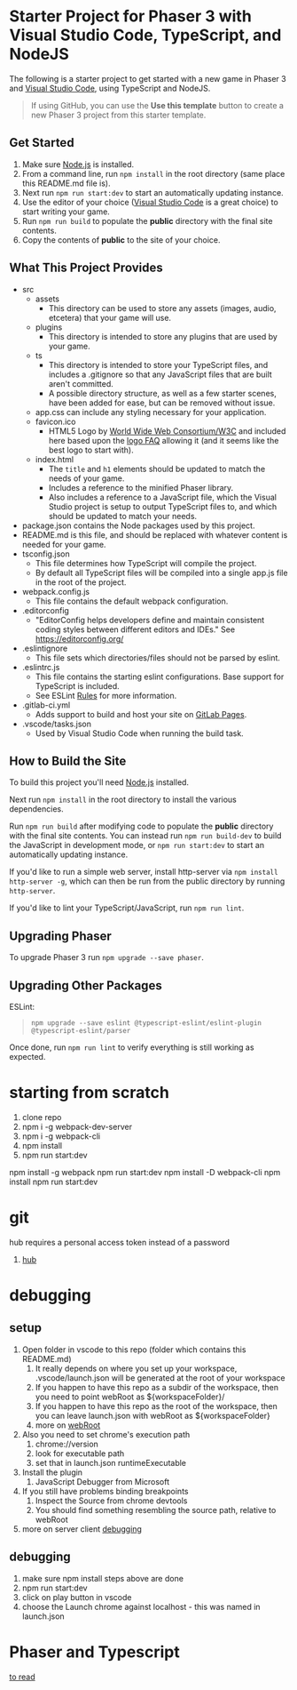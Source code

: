 # Starter Project for Phaser 3 with Visual Studio Code, TypeScript, and NodeJS

The following is a starter project to get started with a new game in Phaser 3 and [Visual Studio Code](https://code.visualstudio.com/), using TypeScript and NodeJS.

> If using GitHub, you can use the **Use this template** button to create a new Phaser 3 project from this starter template.

## Get Started

1. Make sure [Node.js](https://nodejs.org) is installed.
2. From a command line, run `npm install` in the root directory (same place this README.md file is).
3. Next run `npm run start:dev` to start an automatically updating instance.
4. Use the editor of your choice ([Visual Studio Code](https://code.visualstudio.com/) is a great choice) to start writing your game.
5. Run `npm run build` to populate the **public** directory with the final site contents.
6. Copy the contents of **public** to the site of your choice.

## What This Project Provides

- src
	- assets
		- This directory can be used to store any assets (images, audio, etcetera) that your game will use.
	- plugins
		- This directory is intended to store any plugins that are used by your game.
	- ts
		- This directory is intended to store your TypeScript files, and includes a .gitignore so that any JavaScript files that are built aren't committed.
		- A possible directory structure, as well as a few starter scenes, have been added for ease, but can be removed without issue.
	- app.css can include any styling necessary for your application.
	- favicon.ico
		- HTML5 Logo by [World Wide Web Consortium/W3C](http://www.w3.org/) and included here based upon the [logo FAQ](http://www.w3.org/html/logo/faq.html) allowing it (and it seems like the best logo to start with).
	- index.html
		- The `title` and `h1` elements should be updated to match the needs of your game.
		- Includes a reference to the minified Phaser library.
		- Also includes a reference to a JavaScript file, which the Visual Studio project is setup to output TypeScript files to, and which should be updated to match your needs.
- package.json contains the Node packages used by this project.
- README.md is this file, and should be replaced with whatever content is needed for your game.
- tsconfig.json
	- This file determines how TypeScript will compile the project.
	- By default all TypeScript files will be compiled into a single app.js file in the root of the project.
- webpack.config.js
	- This file contains the default webpack configuration.
- .editorconfig
	- "EditorConfig helps developers define and maintain consistent coding styles between different editors and IDEs." See https://editorconfig.org/
- .eslintignore
	- This file sets which directories/files should not be parsed by eslint.
- .eslintrc.js
	- This file contains the starting eslint configurations. Base support for TypeScript is included.
	- See ESLint [Rules](https://eslint.org/docs/rules/) for more information.
- .gitlab-ci.yml
	- Adds support to build and host your site on [GitLab Pages](https://docs.gitlab.com/ee/user/project/pages/).
- .vscode/tasks.json
	- Used by Visual Studio Code when running the build task.

## How to Build the Site
To build this project you'll need [Node.js](https://nodejs.org) installed.

Next run `npm install` in the root directory to install the various dependencies.

Run `npm run build` after modifying code to populate the **public** directory with the final site contents. You can instead run `npm run build-dev` to build the JavaScript in development mode, or `npm run start:dev` to start an automatically updating instance.

If you'd like to run a simple web server, install http-server via `npm install http-server -g`, which can then be run from the public directory by running `http-server`.

If you'd like to lint your TypeScript/JavaScript, run `npm run lint`.

## Upgrading Phaser
To upgrade Phaser 3 run `npm upgrade --save phaser`.

## Upgrading Other Packages

ESLint:

> `npm upgrade --save eslint @typescript-eslint/eslint-plugin @typescript-eslint/parser`

Once done, run `npm run lint` to verify everything is still working as expected.

# starting from scratch

1. clone repo
1. npm i -g webpack-dev-server
1. npm i -g webpack-cli
1. npm install
1. npm run start:dev

npm install -g webpack
npm run start:dev
npm install -D webpack-cli
npm install
npm run start:dev

# git

hub requires a personal access token instead of a password
1. [hub](hub.github.com)

# debugging

## setup
1. Open folder in vscode to this repo (folder which contains this README.md)
   1. It really depends on where you set up your workspace, .vscode/launch.json will be generated at the root of your workspace
   1. If you happen to have this repo as a subdir of the workspace, then you need to point webRoot as ${workspaceFolder}/<repo>
   1. If you happen to have this repo as the root of the workspace, then you can leave launch.json with webRoot as ${workspaceFolder}
   1. more on [webRoot](https://stackoverflow.com/questions/52377756/what-is-webroot-in-the-vscode-chrome-debugger-launch-launch-config?noredirect=1&lq=1)
1. Also you need to set chrome's execution path
   1. chrome://version
   1. look for executable path
   1. set that in launch.json runtimeExecutable
1. Install the plugin
   1. JavaScript Debugger from Microsoft
1. If you still have problems binding breakpoints
   1. Inspect the Source from chrome devtools
   1. You should find something resembling the source path, relative to webRoot
1. more on server client [debugging](http://geeklit.blogspot.com/2020/05/debugging-typescript-phaser-apps-server.html)

## debugging

1. make sure npm install steps above are done
1. npm run start:dev
1. click on play button in vscode
1. choose the Launch chrome against localhost - this was named in launch.json

# Phaser and Typescript

[to read](http://www.photonstorm.com/phaser/how-to-use-phaser-with-typescript)

